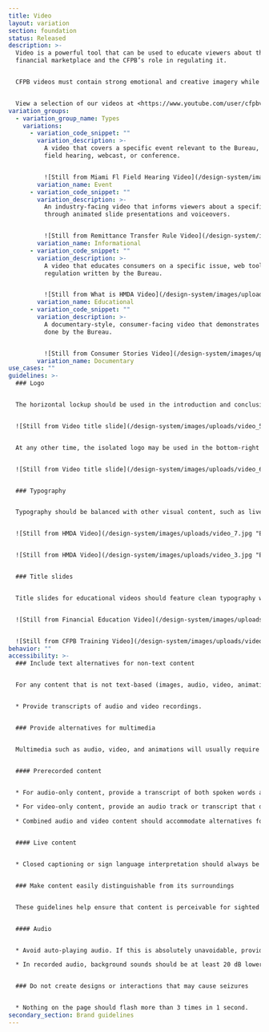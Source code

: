 ```yaml
---
title: Video
layout: variation
section: foundation
status: Released
description: >-
  Video is a powerful tool that can be used to educate viewers about the
  financial marketplace and the CFPB’s role in regulating it.


  CFPB videos must contain strong emotional and creative imagery while maintaining visual simplicity. Video is a complex medium, so it is essential to pay attention to every detail, for example: composition, color treatment, typography and timing. The audience should recognize a CFPB video through its unique visual treatment.


  View a selection of our videos at <https://www.youtube.com/user/cfpbvideo>[](http://flickr.com/photos/cfpbphotos).
variation_groups:
  - variation_group_name: Types
    variations:
      - variation_code_snippet: ""
        variation_description: >-
          A video that covers a specific event relevant to the Bureau, such as a
          field hearing, webcast, or conference.


          ![Still from Miami Fl Field Hearing Video](/design-system/images/uploads/video_1.jpg "Event video")
        variation_name: Event
      - variation_code_snippet: ""
        variation_description: >-
          An industry-facing video that informs viewers about a specific topic
          through animated slide presentations and voiceovers.


          ![Still from Remittance Transfer Rule Video](/design-system/images/uploads/video_2.jpg "Informational video")
        variation_name: Informational
      - variation_code_snippet: ""
        variation_description: >-
          A video that educates consumers on a specific issue, web tool, or
          regulation written by the Bureau.


          ![Still from What is HMDA Video](/design-system/images/uploads/video_3.jpg "Educational video")
        variation_name: Educational
      - variation_code_snippet: ""
        variation_description: >-
          A documentary-style, consumer-facing video that demonstrates the work
          done by the Bureau.


          ![Still from Consumer Stories Video](/design-system/images/uploads/video_4.jpg "Documentary video")
        variation_name: Documentary
use_cases: ""
guidelines: >-
  ### Logo


  The horizontal lockup should be used in the introduction and conclusion of a video, centered on a white background without any other visual content.


  ![Still from Video title slide](/design-system/images/uploads/video_5.jpg "Logo in Video")


  At any other time, the isolated logo may be used in the bottom-right corner of the frame. The logo must be placed on a white background.


  ![Still from Video title slide](/design-system/images/uploads/video_6.jpg "Logo in Video")


  ### Typography


  Typography should be balanced with other visual content, such as live footage or illustration. Type should not overlap other content. Key messages can also be highlighted on their own using display text.


  ![Still from HMDA Video](/design-system/images/uploads/video_7.jpg "Example of typography in Video")


  ![Still from HMDA Video](/design-system/images/uploads/video_3.jpg "Example of typography in Video")


  ### Title slides


  Title slides for educational videos should feature clean typography with ample white space. A beam pattern may be used either as the background or anchored to the bottom of the composition.


  ![Still from Financial Education Video](/design-system/images/uploads/video_9.jpg "Example of title slide in Video")


  ![Still from CFPB Training Video](/design-system/images/uploads/video_10.jpg "Example of title slide in Video")
behavior: ""
accessibility: >-
  ### Include text alternatives for non-text content


  For any content that is not text-based (images, audio, video, animations, charts, graphs, etc), provide an alternative version of that content that is text-based.


  * Provide transcripts of audio and video recordings.


  ### Provide alternatives for multimedia


  Multimedia such as audio, video, and animations will usually require more than just descriptive text. In most cases, the timing of text and descriptions in these files is important and should therefore be incorporated in an accessible manner.


  #### Prerecorded content


  * For audio-only content, provide a transcript of both spoken words and descriptions of other sounds.

  * For video-only content, provide an audio track or transcript that describes the video.

  * Combined audio and video content should accommodate alternatives for both (e.g., closed captioning or sign interpretation for audio, and an audio track or a screenplay-like document that transcribes dialog and descriptions of sounds and action for video).


  #### Live content


  * Closed captioning or sign language interpretation should always be available, but in some cases providing the prepared remarks or script alongside the audio/video may suffice.


  ### Make content easily distinguishable from its surroundings


  These guidelines help ensure that content is perceivable for sighted users.


  #### Audio


  * Avoid auto-playing audio. If this is absolutely unavoidable, provide a control that allows the user to stop the audio and adjust or mute the volume.

  * In recorded audio, background sounds should be at least 20 dB lower than foreground sounds and speech. This does not apply to music.


  ### Do not create designs or interactions that may cause seizures


  * Nothing on the page should flash more than 3 times in 1 second.
secondary_section: Brand guidelines
---
```

